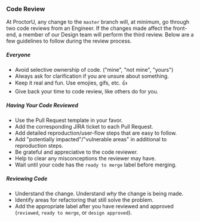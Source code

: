 ### Code Review

At ProctorU, any change to the `master` branch will, at minimum, go through two code reviews from an Engineer. If the changes made affect the front-end, a member of our Design team will perform the third review. Below are a few guidelines to follow during the review process.

##### Everyone

- Avoid selective ownership of code. ("mine", "not mine", "yours")
- Always ask for clarification if you are unsure about something.
- Keep it real and fun. Use emojies, gifs, etc. :+1:
- Give back your time to code review, like others do for you.

##### Having Your Code Reviewed

- Use the Pull Request template in your favor.
- Add the corresponding JIRA ticket to each Pull Request.
- Add detailed reproduction/user-flow steps that are easy to follow.
- Add "potentially impacted"/"vulnerable areas" in additional to reproduction steps.
- Be grateful and appreciative to the code reviewer.
- Help to clear any misconceptions the reviewer may have.
- Wait until your code has the `ready to merge` label before merging.

##### Reviewing Code

- Understand the change. Understand _why_ the change is being made.
- Identify areas for refactoring that still solve the problem.
- Add the appropriate label after you have reviewed and approved (`reviewed`, `ready to merge`, or `design approved`).

